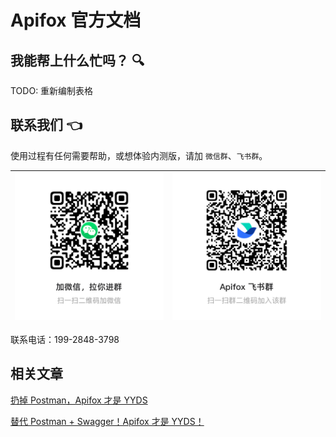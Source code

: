 # Apifox 官方文档

## 我能帮上什么忙吗？ 🔍

TODO: 重新编制表格

## 联系我们 👈

使用过程有任何需要帮助，或想体验内测版，请加 `微信群`、`飞书群`。

| <img alt="Apifox 微信群" src="./assets/img/contact-us/contact-us-wechat-group-0421.png"/> | <img alt="Apifox 飞书群" src="./assets/img/contact-us/contact-us-feishu-group-0421.png"  /> |
| ----------------------------------------------------------------------------------------- | ------------------------------------------------------------------------------------------- |

联系电话：199-2848-3798

## 相关文章

[扔掉 Postman，Apifox 才是 YYDS](./articles/apifox-yyds-discard-postman/)

[替代 Postman + Swagger！Apifox 才是 YYDS！](./articles/apifox-replace-postman-and-swagger/)
